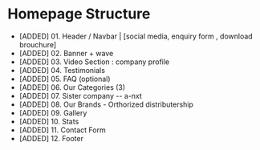 # Homepage Structure

- [ADDED] 01. Header / Navbar | \[social media, enquiry form , download brouchure\]
- [ADDED] 02. Banner + wave
- [ADDED] 03. Video Section : company profile
- [ADDED] 04. Testimonials
- [ADDED] 05. FAQ (optional)
- [ADDED] 06. Our Categories (3)
- [ADDED] 07. Sister company -- a-nxt
- [ADDED] 08. Our Brands - Orthorized distributership
- [ADDED] 09. Gallery
- [ADDED] 10. Stats
- [ADDED] 11. Contact Form
- [ADDED] 12. Footer

